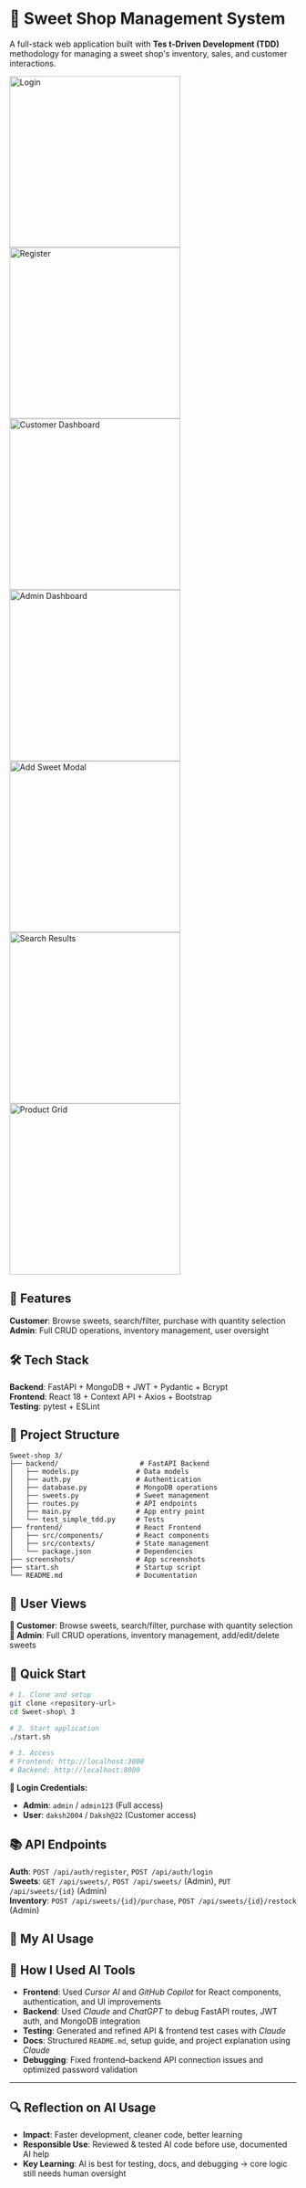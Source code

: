 # 🍭 Sweet Shop Management System

A full-stack web application built with **Tes t-Driven Development (TDD)** methodology for managing a sweet shop's inventory, sales, and customer interactions.

<img src="https://github.com/user-attachments/assets/ddb23849-9763-4606-9d88-aa0537b88e6d" width="300" alt="Login">  <img  src="https://github.com/user-attachments/assets/eef0b926-0ac7-4b42-9863-c227fee90a99"  width="300" alt="Register"> 
<img src="https://github.com/user-attachments/assets/ce720015-1ae9-4698-8e5f-08676b417d1f" width="300" alt="Customer Dashboard">  <img src="https://github.com/user-attachments/assets/d4af8214-027b-4f51-9270-1026cc09c5cf"  width="300" alt="Admin Dashboard">  <img src="https://github.com/user-attachments/assets/8553f6f7-b3a8-4815-b9e1-995825644e6a" width="300" alt="Add Sweet Modal">  <img src="https://github.com/user-attachments/assets/2c4c3001-1000-4be6-ae24-8f28382a886c" width="300" alt="Search Results">  <img src="https://github.com/user-attachments/assets/86fd2438-e030-4933-8a4d-4cf0073c76be" width="300" alt="Product Grid">

## 🚀 Features  

**Customer**: Browse sweets, search/filter, purchase with quantity selection  
**Admin**: Full CRUD operations, inventory management, user oversight

## 🛠️ Tech Stack

**Backend**: FastAPI + MongoDB + JWT + Pydantic + Bcrypt  
**Frontend**: React 18 + Context API + Axios + Bootstrap  
**Testing**: pytest + ESLint

## 📁 Project Structure

```
Sweet-shop 3/
├── backend/                    # FastAPI Backend
│   ├── models.py              # Data models
│   ├── auth.py                # Authentication
│   ├── database.py            # MongoDB operations
│   ├── sweets.py              # Sweet management
│   ├── routes.py              # API endpoints
│   ├── main.py                # App entry point
│   └── test_simple_tdd.py     # Tests
├── frontend/                  # React Frontend
│   ├── src/components/        # React components
│   ├── src/contexts/          # State management
│   └── package.json           # Dependencies
├── screenshots/               # App screenshots
├── start.sh                   # Startup script
└── README.md                  # Documentation
```

## 🎯 User Views

**👤 Customer**: Browse sweets, search/filter, purchase with quantity selection  
**👑 Admin**: Full CRUD operations, inventory management, add/edit/delete sweets

## 🚀 Quick Start

```bash
# 1. Clone and setup
git clone <repository-url>
cd Sweet-shop\ 3

# 2. Start application
./start.sh

# 3. Access
# Frontend: http://localhost:3000
# Backend: http://localhost:8000
```

**🔑 Login Credentials:**
- **Admin**: `admin` / `admin123` (Full access)
- **User**: `daksh2004` / `Daksh@22` (Customer access)

## 📚 API Endpoints

**Auth**: `POST /api/auth/register`, `POST /api/auth/login`  
**Sweets**: `GET /api/sweets/`, `POST /api/sweets/` (Admin), `PUT /api/sweets/{id}` (Admin)  
**Inventory**: `POST /api/sweets/{id}/purchase`, `POST /api/sweets/{id}/restock` (Admin)

## 🤖 My AI Usage

## 🤖 How I Used AI Tools

- **Frontend**: Used *Cursor AI* and *GitHub Copilot* for React components, authentication, and UI improvements  
- **Backend**: Used *Claude* and *ChatGPT* to debug FastAPI routes, JWT auth, and MongoDB integration  
- **Testing**: Generated and refined API & frontend test cases with *Claude*  
- **Docs**: Structured `README.md`, setup guide, and project explanation using *Claude*  
- **Debugging**: Fixed frontend–backend API connection issues and optimized password validation  

---

## 🔍 Reflection on AI Usage

- **Impact**: Faster development, cleaner code, better learning  
- **Responsible Use**: Reviewed & tested AI code before use, documented AI help  
- **Key Learning**: AI is best for testing, docs, and debugging → core logic still needs human oversight  
